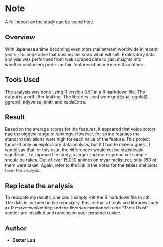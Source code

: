 # Note
A full report on the study can be found [here](https://docs.google.com/viewer?url=https://github.com/dexkluu/Features-affecting-animated-media-rating-and-rank/raw/master/R_Markdown_Output%2C%20Exploratory%20Analysis.pdf).

## Overview
With Japanese anime becoming even more mainstream worldwide in recent years, it is imperative that businesses know what will sell. Exploratory data analysis was performed from web scraped data to gain insights into whether customers prefer certain features of anime more than others.

## Tools Used

The analysis was done using R version 3.5.1 in a R markdown file. The output is a pdf after knitting. The libraries used were gridExtra, ggplot2, ggrepel, tidyverse, knitr, and kableExtra.

## Result
Based on the average scores for the features, it appeared that voice actors had the biggest range of rankings. However, for all the features the standard deviations were high for each value of the feature. This project focused only on exploratory data analysis, but if I had to make a guess, I would say that for this data, the differences would not be statistically significant. To improve the study, a larger and more spread out sample should be taken. Out of over 15,000 animes on myanimelist.net, only 950 of them were taken. Again, refer to the link in the notes for the tables and plots from the analysis.

## Replicate the analysis

To replicate my results, one could simply knit the R markdown file to pdf. The data is included in the repository. Ensure that all tools and libraries such as R markdown/knitting and the libraries mentioned in the "Tools Used" section are installed and running on your personal device.

## Author
* **Dexter Luu**

